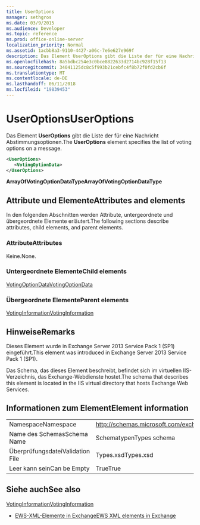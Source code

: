 ```yaml
---
title: UserOptions
manager: sethgros
ms.date: 03/9/2015
ms.audience: Developer
ms.topic: reference
ms.prod: office-online-server
localization_priority: Normal
ms.assetid: 1acbb8a3-9110-4427-a06c-7e6e627e969f
description: Das Element UserOptions gibt die Liste der für eine Nachricht Abstimmungsoptionen.
ms.openlocfilehash: 8a5bdbc254e3c0bce8822633d2714bc928f15f13
ms.sourcegitcommit: 34041125dc8c5f993b21cebfc4f8b72f0fd2cb6f
ms.translationtype: MT
ms.contentlocale: de-DE
ms.lasthandoff: 06/11/2018
ms.locfileid: "19839453"
---
```

# <a name="useroptions"></a><span data-ttu-id="b809e-103">UserOptions</span><span class="sxs-lookup"><span data-stu-id="b809e-103">UserOptions</span></span>

<span data-ttu-id="b809e-104">Das Element **UserOptions** gibt die Liste der für eine Nachricht Abstimmungsoptionen.</span><span class="sxs-lookup"><span data-stu-id="b809e-104">The **UserOptions** element specifies the list of voting options on a message.</span></span> 
  
```XML
<UserOptions>
   <VotingOptionData>
</UserOptions>
```

 <span data-ttu-id="b809e-105">**ArrayOfVotingOptionDataType**</span><span class="sxs-lookup"><span data-stu-id="b809e-105">**ArrayOfVotingOptionDataType**</span></span>
## <a name="attributes-and-elements"></a><span data-ttu-id="b809e-106">Attribute und Elemente</span><span class="sxs-lookup"><span data-stu-id="b809e-106">Attributes and elements</span></span>

<span data-ttu-id="b809e-107">In den folgenden Abschnitten werden Attribute, untergeordnete und übergeordnete Elemente erläutert.</span><span class="sxs-lookup"><span data-stu-id="b809e-107">The following sections describe attributes, child elements, and parent elements.</span></span>
  
### <a name="attributes"></a><span data-ttu-id="b809e-108">Attribute</span><span class="sxs-lookup"><span data-stu-id="b809e-108">Attributes</span></span>

<span data-ttu-id="b809e-109">Keine.</span><span class="sxs-lookup"><span data-stu-id="b809e-109">None.</span></span>
  
### <a name="child-elements"></a><span data-ttu-id="b809e-110">Untergeordnete Elemente</span><span class="sxs-lookup"><span data-stu-id="b809e-110">Child elements</span></span>

[<span data-ttu-id="b809e-111">VotingOptionData</span><span class="sxs-lookup"><span data-stu-id="b809e-111">VotingOptionData</span></span>](votingoptiondata.md)
  
### <a name="parent-elements"></a><span data-ttu-id="b809e-112">Übergeordnete Elemente</span><span class="sxs-lookup"><span data-stu-id="b809e-112">Parent elements</span></span>

[<span data-ttu-id="b809e-113">VotingInformation</span><span class="sxs-lookup"><span data-stu-id="b809e-113">VotingInformation</span></span>](votinginformation.md)
  
## <a name="remarks"></a><span data-ttu-id="b809e-114">Hinweise</span><span class="sxs-lookup"><span data-stu-id="b809e-114">Remarks</span></span>

<span data-ttu-id="b809e-115">Dieses Element wurde in Exchange Server 2013 Service Pack 1 (SP1) eingeführt.</span><span class="sxs-lookup"><span data-stu-id="b809e-115">This element was introduced in Exchange Server 2013 Service Pack 1 (SP1).</span></span>
  
<span data-ttu-id="b809e-116">Das Schema, das dieses Element beschreibt, befindet sich im virtuellen IIS-Verzeichnis, das Exchange-Webdienste hostet.</span><span class="sxs-lookup"><span data-stu-id="b809e-116">The schema that describes this element is located in the IIS virtual directory that hosts Exchange Web Services.</span></span>
  
## <a name="element-information"></a><span data-ttu-id="b809e-117">Informationen zum Element</span><span class="sxs-lookup"><span data-stu-id="b809e-117">Element information</span></span>

|||
|:-----|:-----|
|<span data-ttu-id="b809e-118">Namespace</span><span class="sxs-lookup"><span data-stu-id="b809e-118">Namespace</span></span>  <br/> |http://schemas.microsoft.com/exchange/services/2006/types  <br/> |
|<span data-ttu-id="b809e-119">Name des Schemas</span><span class="sxs-lookup"><span data-stu-id="b809e-119">Schema Name</span></span>  <br/> |<span data-ttu-id="b809e-120">Schematypen</span><span class="sxs-lookup"><span data-stu-id="b809e-120">Types schema</span></span>  <br/> |
|<span data-ttu-id="b809e-121">Überprüfungsdatei</span><span class="sxs-lookup"><span data-stu-id="b809e-121">Validation File</span></span>  <br/> |<span data-ttu-id="b809e-122">Types.xsd</span><span class="sxs-lookup"><span data-stu-id="b809e-122">Types.xsd</span></span>  <br/> |
|<span data-ttu-id="b809e-123">Leer kann sein</span><span class="sxs-lookup"><span data-stu-id="b809e-123">Can be Empty</span></span>  <br/> |<span data-ttu-id="b809e-124">True</span><span class="sxs-lookup"><span data-stu-id="b809e-124">True</span></span>  <br/> |
   
## <a name="see-also"></a><span data-ttu-id="b809e-125">Siehe auch</span><span class="sxs-lookup"><span data-stu-id="b809e-125">See also</span></span>



[<span data-ttu-id="b809e-126">VotingInformation</span><span class="sxs-lookup"><span data-stu-id="b809e-126">VotingInformation</span></span>](votinginformation.md)


- [<span data-ttu-id="b809e-127">EWS-XML-Elemente in Exchange</span><span class="sxs-lookup"><span data-stu-id="b809e-127">EWS XML elements in Exchange</span></span>](ews-xml-elements-in-exchange.md)

